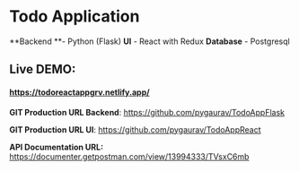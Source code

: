 # Todo Application

**Backend **- Python (Flask)
**UI** - React with Redux
**Database** - Postgresql

## Live DEMO:
#### https://todoreactappgrv.netlify.app/


**GIT Production URL Backend**:
https://github.com/pygaurav/TodoAppFlask

**GIT Production URL UI**: 
https://github.com/pygaurav/TodoAppReact

**API Documentation URL:** https://documenter.getpostman.com/view/13994333/TVsxC6mb